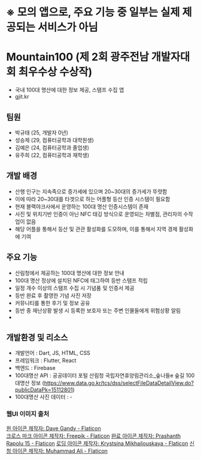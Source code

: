 # ※ 모의 앱으로, 주요 기능 중 일부는 실제 제공되는 서비스가 아님
# Mountain100 (제 2회 광주전남 개발자대회 최우수상 수상작)
- 국내 100대 명산에 대한 정보 제공, 스탬프 수집 앱
- gjit.kr
## 팀원
* 박규태 (25, 개발자 0년)
* 성승제 (29, 컴퓨터공학과 대학원생)
* 김예은 (24, 컴퓨터공학과 졸업생)
* 유주희 (22, 컴퓨터공학과 재학생)

## 개발 배경
* 산행 인구는 지속족으로 증가세에 있으며 20~30대의 증가세가 뚜렷함
* 이에 따라 20~30대를 타겟으로 하는 어플형 등산 인증 시스템이 필요함
* 현재 블랙야크사에서 운영하는 100대 명산 인증시스템이 존재
* 사진 및 위치기반 인증이 아닌 NFC 태깅 방식으로 운영되는 차별점, 관리자의 수작업이 없음
* 해당 어플을 통해서 등산 및 관관 활성화를 도모하며, 이를 통해서 지역 경제 활성화에 기여

## 주요 기능
- 산림청에서 제공하는 100대 명산에 대한 정보 안내
- 100대 명산 정상에 설치된 NFC에 태그하여 등반 스탬프 적립
- 일정 개수 이상의 스탬프 수집 시 기념품 및 인증서 제공
- 등반 완료 후 촬영한 기념 사진 저장
- 커뮤니티를 통한 후기 및 정보 공유
- 등반 중 재난상황 발생 시 등록한 보호자 또는 주변 인물들에게 위험상황 알림
- 

## 개발환경 및 리소스
- 개발언어 : Dart, JS, HTML, CSS
- 프레임워크 : Flutter, React
- 백엔드 : Firebase
- 100대명산 API : 공공데이터 포털 산림청 국립자연휴양림관리소_숲나들e 숲길 100대명산 정보 (https://www.data.go.kr/tcs/dss/selectFileDataDetailView.do?publicDataPk=15112801)
- 100대명산 사진 데이터 : -

### 웹UI 이미지 출처
<a href="https://www.flaticon.com/kr/free-icons/-" title="원 아이콘">원 아이콘  제작자: Dave Gandy - Flaticon</a><br/>
<a href="https://www.flaticon.com/kr/free-icons/-" title="크로스 마크 아이콘">크로스 마크 아이콘  제작자: Freepik - Flaticon</a>
<a href="https://www.flaticon.com/kr/free-icons/" title="완료 아이콘">완료 아이콘  제작자: Prashanth Rapolu 15 - Flaticon</a>
<a href="https://www.flaticon.com/kr/free-icons/" title="로딩 아이콘">로딩 아이콘  제작자: Krystsina Mikhailouskaya - Flaticon</a>
<a href="https://www.flaticon.com/kr/free-icons/" title="신청 아이콘">신청 아이콘  제작자: Muhammad Ali - Flaticon</a>



